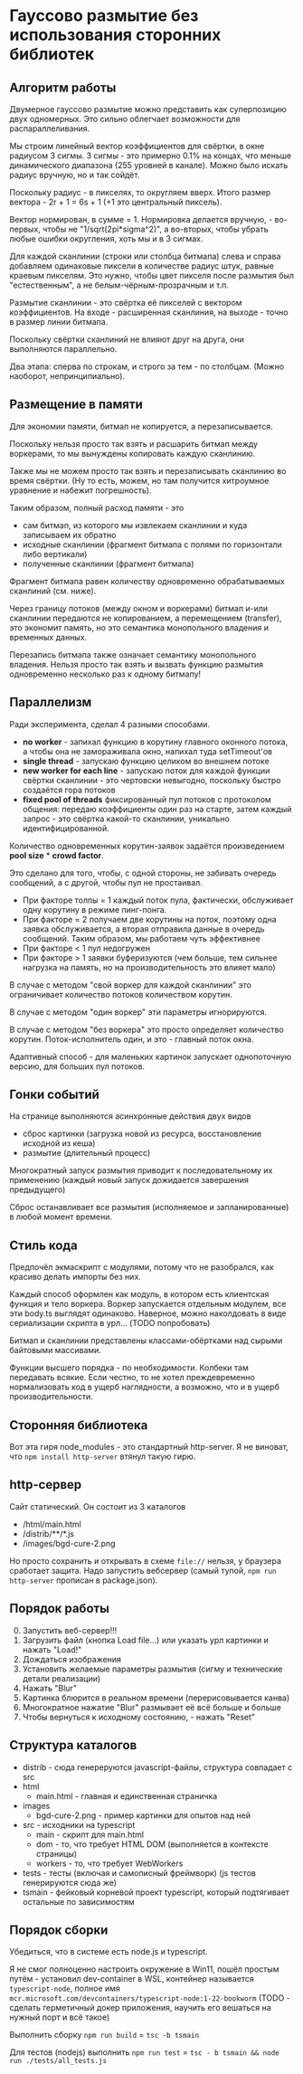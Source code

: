 # Гауссово размытие без использования сторонних библиотек

## Алгоритм работы

Двумерное гауссово размытие можно представить как суперпозицию двух одномерных.
Это сильно облегчает возможности для распараллеливания.

Мы строим линейный вектор коэффициентов для свёртки, в окне радиусом 3 сигмы.
3 сигмы - это примерно 0.1% на концах, что меньше динамического диапазона (255 уровней в канале).
Можно было искать радиус вручную, но и так сойдёт.

Поскольку радиус - в пикселях, то округляем вверх.
Итого размер вектора - 2r + 1 = 6s + 1 (+1 это центральный пиксель).

Вектор нормирован, в сумме = 1.
Нормировка делается вручную, - во-первых, чтобы не "1/sqrt(2pi*sigma^2)",
а во-вторых, чтобы убрать любые ошибки округления, хоть мы и в 3 сигмах.

Для каждой сканлинии (строки или столбца битмапа) слева и справа добавляем
одинаковые пиксели в количестве радиус штук, равные краевым пикселям.
Это нужно, чтобы цвет пикселя после размытия был "естественным", а не белым-чёрным-прозрачным и т.п.

Размытие сканлинии - это свёртка её пикселей с вектором коэффициентов.
На входе - расширенная сканлиния, на выходе - точно в размер линии битмапа.

Поскольку свёртки сканлиний не влияют друг на друга, они выполняются параллельно.

Два этапа: сперва по строкам, и строго за тем - по столбцам.
(Можно наоборот, непринципиально).

## Размещение в памяти

Для экономии памяти, битмап не копируется, а перезаписывается.

Поскольку нельзя просто так взять и расшарить битмап между воркерами,
то мы вынуждены копировать каждую сканлинию.

Также мы не можем просто так взять и перезаписывать сканлинию во время свёртки.
(Ну то есть, можем, но там получится хитроумное уравнение и набежит погрешность).

Таким образом, полный расход памяти - это
- сам битмап, из которого мы извлекаем сканлинии и куда записываем их обратно
- исходные сканлинии (фрагмент битмапа с полями по горизонтали либо вертикали)
- полученные сканлинии (фрагмент битмапа)

Фрагмент битмапа равен количеству одновременно обрабатываемых сканлиний (см. ниже).

Через границу потоков (между окном и воркерами) битмап и-или сканлинии передаются
не копированием, а перемещением (transfer), это экономит память,
но это семантика монопольного владения и временных данных.

Перезапись битмапа также означает семантику монопольного владения.
Нельзя просто так взять и вызвать функцию размытия одновременно несколько раз к одному битмапу!

## Параллелизм

Ради эксперимента, сделал 4 разными способами.
- **no worker** - запихал функцию в корутину главного оконного потока, а чтобы она не замораживала окно, напихал туда setTimeout'ов
- **single thread** - запускаю функцию целиком во внешнем потоке
- **new worker for each line** - запускаю поток для каждой функции свёртки сканлинии - это чертовски невыгодно, поскольку быстро создаётся гора потоков
- **fixed pool of threads** фиксированный пул потоков с протоколом общения: передаю коэффициенты один раз на старте, затем каждый запрос - это свёртка какой-то сканлинии, уникально идентифицированной.

Количество одновременных корутин-заявок задаётся произведением **pool size** * **crowd factor**.

Это сделано для того, чтобы, с одной стороны, не забивать очередь сообщений, а с другой, чтобы пул не простаивал.
- При факторе толпы = 1 каждый поток пула, фактически, обслуживает одну корутину в режиме пинг-понга.
- При факторе = 2 получаем две корутины на поток, поэтому одна заявка обслуживается, а вторая отправила данные в очередь сообщений. Таким образом, мы работаем чуть эффективнее
- При факторе < 1 пул недогружен
- При факторе > 1 заявки буферизуются (чем больше, тем сильнее нагрузка на память, но на производительность это влияет мало)

В случае с методом "свой воркер для каждой сканлинии" это ограничивает количество потоков количеством корутин.

В случае с методом "один воркер" эти параметры игнорируются.

В случае с методом "без воркера" это просто определяет количество корутин. Поток-исполнитель один, и это - главный поток окна.

Адаптивный способ - для маленьких картинок запускает однопоточную версию, для больших пул потоков.

## Гонки событий

На странице выполняются асинхронные действия двух видов
- сброс картинки (загрузка новой из ресурса, восстановление исходной из кеша)
- размытие (длительный процесс)

Многократный запуск размытия приводит к последовательному их применению
(каждый новый запуск дожидается завершения предыдущего)

Сброс останавливает все размытия (исполняемое и запланированные) в любой момент времени.

## Стиль кода

Предпочёл экмаскрипт с модулями, потому что не разобрался, как красиво делать импорты без них.

Каждый способ оформлен как модуль, в котором есть клиентская функция и тело воркера.
Воркер запускается отдельным модулем, все эти body.ts выглядят одинаково.
Наверное, можно наколдовать в виде сериализации скрипта в урл... (TODO попробовать)

Битмап и сканлинии представлены классами-обёртками над сырыми байтовыми массивами.

Функции высшего порядка - по необходимости. Колбеки там передавать всякие.
Если честно, то не хотел преждевременно нормализовать код в ущерб наглядности, а возможно, что и в ущерб производительности.

## Сторонняя библиотека

Вот эта гиря node_modules - это стандартный http-server.
Я не виноват, что `npm install http-server` втянул такую гирю.

## http-сервер

Сайт статический. Он состоит из 3 каталогов
- /html/main.html
- /distrib/**/*.js
- /images/bgd-cure-2.png

Но просто сохранить и открывать в схеме `file://` нельзя, у браузера сработает защита.
Надо запустить вебсервер (самый тупой, `npm run http-server` прописан в package.json).

## Порядок работы

0. Запустить веб-сервер!!!
1. Загрузить файл (кнопка Load file...) или указать урл картинки и нажать "Load!"
2. Дождаться изображения
3. Установить желаемые параметры размытия (сигму и технические детали реализации)
4. Нажать "Blur"
5. Картинка блюрится в реальном времени (перерисовывается канва)
6. Многократное нажатие "Blur" размывает её всё больше и больше
7. Чтобы вернуться к исходному состоянию, - нажать "Reset"

## Структура каталогов

- distrib - сюда генереруются javascript-файлы, структура совпадает с src
- html
  - main.html - главная и единственная страничка
- images
  - bgd-cure-2.png - пример картинки для опытов над ней
- src - исходники на typescript
  - main - скрипт для main.html
  - dom - то, что требует HTML DOM (выполняется в контексте страницы)
  - workers - то, что требует WebWorkers
- tests - тесты (включая и самописный фреймворк) (js тестов генерируются сюда же)
- tsmain - фейковый корневой проект typescript, который подтягивает остальные по зависимостям

## Порядок сборки

Убедиться, что в системе есть node.js и typescript.

Я не смог полноценно настроить окружение в Win11, пошёл простым путём - установил dev-container в WSL,
контейнер называется `typescript-node`, полное имя
`mcr.microsoft.com/devcontainers/typescript-node:1-22-bookworm`
(TODO - сделать герметичный докер приложения, научить его вешаться на нужный порт и всё такое)

Выполнить сборку `npm run build` = `tsc -b tsmain`

Для тестов (nodejs) выполнить `npm run test` = `tsc - b tsmain && node run ./tests/all_tests.js`
